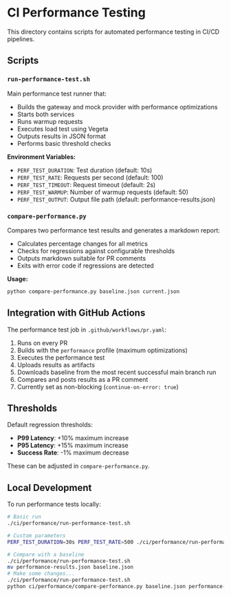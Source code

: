 # CI Performance Testing

This directory contains scripts for automated performance testing in CI/CD pipelines.

## Scripts

### `run-performance-test.sh`
Main performance test runner that:
- Builds the gateway and mock provider with performance optimizations
- Starts both services
- Runs warmup requests
- Executes load test using Vegeta
- Outputs results in JSON format
- Performs basic threshold checks

**Environment Variables:**
- `PERF_TEST_DURATION`: Test duration (default: 10s)
- `PERF_TEST_RATE`: Requests per second (default: 100)
- `PERF_TEST_TIMEOUT`: Request timeout (default: 2s)
- `PERF_TEST_WARMUP`: Number of warmup requests (default: 50)
- `PERF_TEST_OUTPUT`: Output file path (default: performance-results.json)

### `compare-performance.py`
Compares two performance test results and generates a markdown report:
- Calculates percentage changes for all metrics
- Checks for regressions against configurable thresholds
- Outputs markdown suitable for PR comments
- Exits with error code if regressions are detected

**Usage:**
```bash
python compare-performance.py baseline.json current.json
```

## Integration with GitHub Actions

The performance test job in `.github/workflows/pr.yaml`:
1. Runs on every PR
2. Builds with the `performance` profile (maximum optimizations)
3. Executes the performance test
4. Uploads results as artifacts
5. Downloads baseline from the most recent successful main branch run
6. Compares and posts results as a PR comment
7. Currently set as non-blocking (`continue-on-error: true`)

## Thresholds

Default regression thresholds:
- **P99 Latency**: +10% maximum increase
- **P95 Latency**: +15% maximum increase  
- **Success Rate**: -1% maximum decrease

These can be adjusted in `compare-performance.py`.

## Local Development

To run performance tests locally:

```bash
# Basic run
./ci/performance/run-performance-test.sh

# Custom parameters
PERF_TEST_DURATION=30s PERF_TEST_RATE=500 ./ci/performance/run-performance-test.sh

# Compare with a baseline
./ci/performance/run-performance-test.sh
mv performance-results.json baseline.json
# Make some changes...
./ci/performance/run-performance-test.sh
python ci/performance/compare-performance.py baseline.json performance-results.json
```